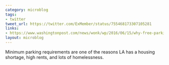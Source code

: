 ```yaml
---
category: microblog
tags:
- twitter
tweet_url: https://twitter.com/ExMember/status/755468173307105281
links:
- https://www.washingtonpost.com/news/wonk/wp/2016/06/15/why-free-parking-is-a-big-problem/
layout: microblog
---
```

Minimum parking requirements are one of the reasons LA has a housing shortage, high rents, and lots of homelessness.

